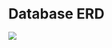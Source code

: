 # Database ERD
<img src="https://noodelzcsgoaibucket.s3.ap-southeast-1.amazonaws.com/misc/ERD-FINAL-2" />
